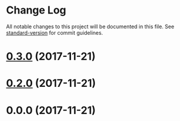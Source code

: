 # Change Log

All notable changes to this project will be documented in this file. See [standard-version](https://github.com/conventional-changelog/standard-version) for commit guidelines.

<a name="0.3.0"></a>
# [0.3.0](https://github.com/GeoAstronaute/jm-addon/compare/v0.2.0...v0.3.0) (2017-11-21)



<a name="0.2.0"></a>
# [0.2.0](https://github.com/GeoAstronaute/jm-addon/compare/v0.1.0...v0.2.0) (2017-11-21)



<a name="0.0.0"></a>
# 0.0.0 (2017-11-21)
